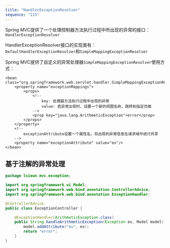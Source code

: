 ```yaml
---
title: "HandlerExceptionResolver"
sequence: "115"
---
```


Spring MVC提供了一个处理控制器方法执行过程中所出现的异常的接口：`HandlerExceptionResolver`

HandlerExceptionResolver接口的实现类有：`DefaultHandlerExceptionResolver`和`SimpleMappingExceptionResolver`

Spring MVC提供了自定义的异常处理器`SimpleMappingExceptionResolver`使用方式：

```text
<bean class="org.springframework.web.servlet.handler.SimpleMappingExceptionResolver">
    <property name="exceptionMappings">
        <props>
            <!--
                key: 处理器方法执行过程中出现的异常
                value: 若异常出现时，设置一个新的视图名称，跳转到指定页面
            -->
            <prop key="java.lang.ArithmeticException">error</prop>
        </props>
    </property>
    <!--
        exceptionAttribute设置一个属性名，将出现的异常信息在请求域中进行共享
    -->
    <property name="exceptionAttribute" value="ex"/>
</bean>
```

## 基于注解的异常处理

```java
package lsieun.mvc.exception;

import org.springframework.ui.Model;
import org.springframework.web.bind.annotation.ControllerAdvice;
import org.springframework.web.bind.annotation.ExceptionHandler;

@ControllerAdvice
public class ExceptionController {

    @ExceptionHandler(ArithmeticException.class)
    public String handleArithmeticException(Exception ex, Model model) {
        model.addAttribute("ex", ex);
        return "error";
    }
}
```
